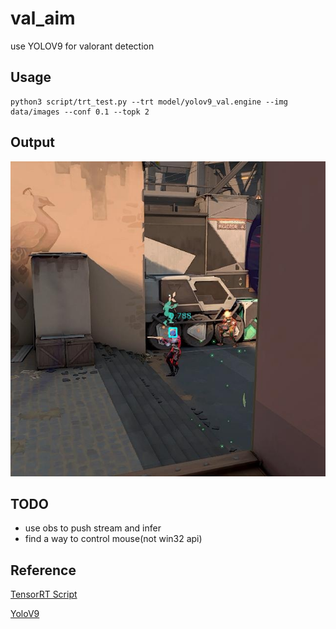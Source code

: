<!--
 * @Author: zhouyuchong
 * @Date: 2024-04-16 13:16:56
 * @Description: 
 * @LastEditors: zhouyuchong
 * @LastEditTime: 2024-04-18 16:32:54
-->
# val_aim

use YOLOV9 for valorant detection

## Usage
```
python3 script/trt_test.py --trt model/yolov9_val.engine --img data/images --conf 0.1 --topk 2
```

## Output
<img src="/output/v00_trt_out.jpg" width="600">

## TODO
+ use obs to push stream and infer
+ find a way to control mouse(not win32 api)

## Reference

[TensorRT Script](https://github.com/NVIDIA/TensorRT/tree/release/10.0/samples/python)

[YoloV9](https://github.com/WongKinYiu/yolov9)